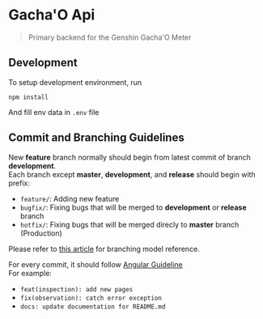 # Gacha'O Api

> Primary backend for the Genshin Gacha'O Meter

## Development

To setup development environment, run

```
npm install
```

And fill env data in `.env` file


## Commit and Branching Guidelines

New **feature** branch normally should begin from latest commit of branch
**development**.  
Each branch except **master**, **development**, and **release** should begin
with prefix:

- `feature/`: Adding new feature
- `bugfix/`: Fixing bugs that will be merged to **development** or **release**
  branch
- `hotfix/`: Fixing bugs that will be merged direcly to **master** branch
  (Production)

Please refer to
[this article](https://nvie.com/posts/a-successful-git-branching-model/) for
branching model reference.

For every commit, it should follow
[Angular Guideline](https://github.com/angular/angular/blob/master/CONTRIBUTING.md#-commit-message-guidelines)  
For example:

- `feat(inspection): add new pages`
- `fix(observation): catch error exception`
- `docs: update documentation for README.md`
